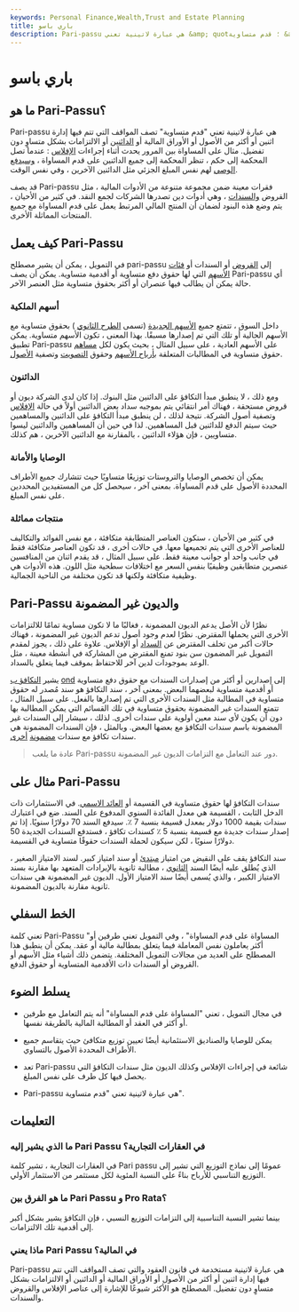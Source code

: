 ```yaml
---
keywords: Personal Finance,Wealth,Trust and Estate Planning
title: باري باسو
description: Pari-passu هي عبارة لاتينية تعني &amp; quot؛ قدم متساوية &amp; quot؛ ويصف المواقف التي تتم فيها إدارة اثنين أو أكثر من الأصول أو الأوراق المالية أو الدائنين أو الالتزامات دون تفضيل.
---
```


# باري باسو
## ما هو Pari-Passu؟

Pari-passu هي عبارة لاتينية تعني "قدم متساوية" تصف المواقف التي تتم فيها إدارة اثنين أو أكثر من الأصول أو الأوراق المالية أو [الدائنين](/creditor) أو الالتزامات بشكل متساوٍ دون تفضيل. مثال على المساواة بين المرور يحدث أثناء إجراءات [الإفلاس](/bankruptcy) : عندما تصل المحكمة إلى حكم ، تنظر المحكمة إلى جميع الدائنين على قدم المساواة ، [وسيدفع الوصي](/trustee) لهم نفس المبلغ الجزئي مثل الدائنين الآخرين ، وفي نفس الوقت.

قد يصف Pari-passu فقرات معينة ضمن مجموعة متنوعة من الأدوات المالية ، مثل القروض [والسندات](/bond) ، وهي أدوات دين تصدرها الشركات لجمع النقد. في كثير من الأحيان ، يتم وضع هذه البنود لضمان أن المنتج المالي المرتبط يعمل على قدم المساواة مع جميع المنتجات المماثلة الأخرى.

## كيف يعمل Pari-Passu

في التمويل ، يمكن أن يشير مصطلح pari-passu إلى [القروض](/loan) أو السندات أو [فئات الأسهم](/class) التي لها حقوق دفع متساوية أو أقدمية متساوية. يمكن أن يصف Pari-passu أي حالة يمكن أن يطالب فيها عنصران أو أكثر بحقوق متساوية مثل العنصر الآخر.

### أسهم الملكية

داخل السوق ، تتمتع جميع [الأسهم الجديدة](/equity) (تسمى [الطرح الثانوي](/secondaryoffering) ) بحقوق متساوية مع الأسهم الحالية أو تلك التي تم إصدارها مسبقًا. بهذا المعنى ، تكون الأسهم متساوية. يمكن تطبيق Pari-passu على الأسهم العادية ، على سبيل المثال ، بحيث يكون لكل [مساهم](/shareholder) حقوق متساوية في المطالبات المتعلقة [بأرباح الأسهم](/dividend) وحقوق [التصويت](/votingright) وتصفية [الأصول](/liquidate).

### الدائنون

ومع ذلك ، لا ينطبق مبدأ التكافؤ على الدائنين مثل البنوك. إذا كان لدى الشركة ديون أو قروض مستحقة ، فهناك أمر انتقائي يتم بموجبه سداد بعض الدائنين أولاً في حالة [الإفلاس](/bankruptcy) وتصفية أصول الشركة. نتيجة لذلك ، لن ينطبق مبدأ التكافؤ على الدائنين والمساهمين حيث سيتم الدفع للدائنين قبل المساهمين. لذا في حين أن المساهمين والدائنين ليسوا متساويين ، فإن هؤلاء الدائنين ، بالمقارنة مع الدائنين الآخرين ، هم كذلك.

### الوصايا والأمانة

يمكن أن تخصص الوصايا والتروستات توزيعًا متساويًا حيث تتشارك جميع الأطراف المحددة الأصول على قدم المساواة. بمعنى آخر ، سيحصل كل من المستفيدين المحددين على نفس المبلغ.

### منتجات مماثلة

في كثير من الأحيان ، ستكون العناصر المتطابقة متكافئة ، مع نفس الفوائد والتكاليف للعناصر الأخرى التي يتم تجميعها معها. في حالات أخرى ، قد تكون العناصر متكافئة فقط في جانب واحد أو جوانب معينة فقط. على سبيل المثال ، قد يقدم اثنان من المنافسين عنصرين متطابقين وظيفيًا بنفس السعر مع اختلافات سطحية مثل اللون. هذه الأدوات هي وظيفية متكافئة ولكنها قد تكون مختلفة من الناحية الجمالية.

## Pari-Passu والديون غير المضمونة

نظرًا لأن الأصل يدعم الديون المضمونة ، فغالبًا ما لا تكون مساوية تمامًا للالتزامات الأخرى التي يحملها المقترض. نظرًا لعدم وجود أصول تدعم الديون غير المضمونة ، فهناك حالات أكبر من تخلف المقترض عن [السداد](/default2) أو الإفلاس. علاوة على ذلك ، يجوز لمقدم التمويل غير المضمون سن بنود تمنع المقترض من المشاركة في أنشطة معينة ، مثل الوعد بموجودات لدين آخر للاحتفاظ بموقف فيما يتعلق بالسداد.

يشير [التكافؤ ب](/paritybond) [ond](/paritybond) إلى إصدارين أو أكثر من إصدارات السندات مع حقوق دفع متساوية أو أقدمية متساوية لبعضهما البعض. بمعنى آخر ، سند التكافؤ هو سند مُصدر له حقوق متساوية في المطالبة مثل السندات الأخرى التي تم إصدارها بالفعل. على سبيل المثال ، تتمتع السندات غير المضمونة بحقوق متساوية في تلك القسائم التي يمكن المطالبة بها دون أن يكون لأي سند معين أولوية على سندات أخرى. لذلك ، سيشار إلى السندات غير المضمونة باسم سندات التكافؤ مع بعضها البعض. وبالمثل ، فإن السندات المضمونة هي سندات تكافؤ مع سندات [مضمونة](/securedbond) [أخرى](/securedbond).

> عادة ما يلعب Pari-passu دور عند التعامل مع التزامات الديون غير المضمونة.

>

## مثال على Pari-Passu

سندات التكافؤ لها حقوق متساوية في القسيمة أو [العائد الاسمي](/nominalyield). في الاستثمارات ذات الدخل الثابت ، القسيمة هي معدل الفائدة السنوي المدفوع على السند. ضع في اعتبارك سندات بقيمة 1000 دولار بمعدل قسيمة بنسبة 7 ٪. سيدفع السند 70 دولارًا سنويًا. إذا تم إصدار سندات جديدة مع قسيمة بنسبة 5 ٪ كسندات تكافؤ ، فستدفع السندات الجديدة 50 دولارًا سنويًا ، لكن سيكون لحملة السندات حقوقًا متساوية في القسيمة.

سند التكافؤ يقف على النقيض من امتياز [مبتدئ](/junior-debt) أو سند امتياز كبير. لسند الامتياز الصغير ، الذي يُطلق عليه أيضًا السند [الثانوي](/subordinateddebt) ، مطالبة ثانوية بالإيرادات المتعهد بها مقارنة بسند الامتياز الكبير ، والذي يُسمى أيضًا سند الامتياز الأول. الديون غير المضمونة هي سندات ثانوية مقارنة بالديون المضمونة.

## الخط السفلي

تعني كلمة Pari-Passu "المساواة على قدم المساواة" ، وفي التمويل تعني طرفين أو أكثر يعاملون نفس المعاملة فيما يتعلق بمطالبة مالية أو عقد. يمكن أن ينطبق هذا المصطلح على العديد من مجالات التمويل المختلفة. يتضمن ذلك أشياء مثل الأسهم أو القروض أو السندات ذات الأقدمية المتساوية أو حقوق الدفع.

## يسلط الضوء

- في مجال التمويل ، تعني "المساواة على قدم المساواة" أنه يتم التعامل مع طرفين أو أكثر في العقد أو المطالبة المالية بالطريقة نفسها.

- يمكن للوصايا والصناديق الاستئمانية أيضًا تعيين توزيع متكافئ حيث يتقاسم جميع الأطراف المحددة الأصول بالتساوي.

- تعد Pari-passu شائعة في إجراءات الإفلاس وكذلك الديون مثل سندات التكافؤ التي يحصل فيها كل طرف على نفس المبلغ.

- Pari-passu هي عبارة لاتينية تعني "قدم متساوية".

## التعليمات

### ما الذي يشير إليه Pari Passu في العقارات التجارية؟

في العقارات التجارية ، تشير كلمة Pari passu عمومًا إلى نماذج التوزيع التي تشير إلى التوزيع التناسبي للأرباح بناءً على النسبة المئوية لكل مستثمر من الاستثمار الأولي.

### ما هو الفرق بين Pari Passu و Pro Rata؟

بينما تشير النسبة التناسبية إلى التزامات التوزيع النسبي ، فإن التكافؤ يشير بشكل أكبر إلى أقدمية تلك الالتزامات.

### ماذا يعني Pari Passu في المالية؟

Pari-passu هي عبارة لاتينية مستخدمة في قانون العقود والتي تصف المواقف التي تتم فيها إدارة اثنين أو أكثر من الأصول أو الأوراق المالية أو الدائنين أو الالتزامات بشكل متساوٍ دون تفضيل. المصطلح هو الأكثر شيوعًا للإشارة إلى عناصر الإفلاس والقروض والسندات.

